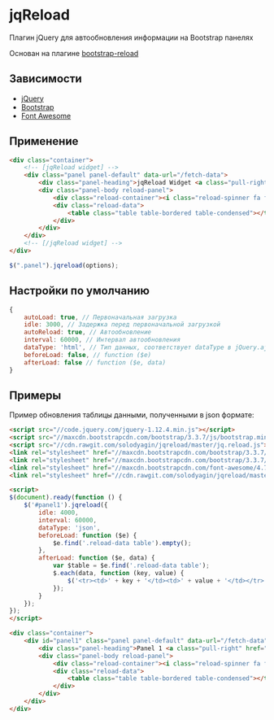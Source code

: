 # jqReload
Плагин jQuery для автообновления информации на Bootstrap панелях

Основан на плагине [bootstrap-reload](https://github.com/saschavv/bootstrap-reload)

## Зависимости
* [jQuery](https://github.com/jquery/jquery)
* [Bootstrap](https://github.com/twbs/bootstrap)
* [Font Awesome](https://github.com/FortAwesome/Font-Awesome)

## Применение
```html
<div class="container">
	<!-- [jqReload widget] -->
	<div class="panel panel-default" data-url="/fetch-data">
		<div class="panel-heading">jqReload Widget <a class="pull-right" href="javascript:;"><span class="reload-button fa fa-refresh"></span></a></div>
		<div class="panel-body reload-panel">
			<div class="reload-container"><i class="reload-spinner fa fa-spinner fa-spin fa-5x"></i></div>
			<div class="reload-data">
				<table class="table table-bordered table-condensed"></table>
			</div>
		</div>
	</div>
	<!-- [/jqReload widget] -->
</div>
```
```javascript
$(".panel").jqreload(options);

```

## Настройки по умолчанию
```javascript
{
	autoLoad: true, // Первоначальная загрузка
	idle: 3000, // Задержка перед первоначальной загрузкой	
	autoReload: true, // Автообновление
	interval: 60000, // Интервал автообновления
	dataType: 'html', // Тип данных, соответствует dataType в jQuery.ajax()
	beforeLoad: false, // function ($e)
	afterLoad: false // function ($e, data)
}
```

## Примеры
Пример обновления таблицы данными, полученными в json формате:

```html
<script src="//code.jquery.com/jquery-1.12.4.min.js"></script>
<script src="//maxcdn.bootstrapcdn.com/bootstrap/3.3.7/js/bootstrap.min.js"></script>
<script src="//cdn.rawgit.com/solodyagin/jqreload/master/jq.reload.js"></script>
<link rel="stylesheet" href="//maxcdn.bootstrapcdn.com/bootstrap/3.3.7/css/bootstrap.min.css">
<link rel="stylesheet" href="//maxcdn.bootstrapcdn.com/bootstrap/3.3.7/css/bootstrap-theme.min.css">
<link rel="stylesheet" href="//maxcdn.bootstrapcdn.com/font-awesome/4.7.0/css/font-awesome.min.css">
<link rel="stylesheet" href="//cdn.rawgit.com/solodyagin/jqreload/master/jq.reload.css">

<script>
$(document).ready(function () {
	$('#panel1').jqreload({
		idle: 4000,
		interval: 60000,
		dataType: 'json',
		beforeLoad: function ($e) {
			$e.find('.reload-data table').empty();
		},
		afterLoad: function ($e, data) {
			var $table = $e.find('.reload-data table');
			$.each(data, function (key, value) {
				$('<tr><td>' + key + '</td><td>' + value + '</td></tr>').appendTo($table);
			});
		}
	});
});
</script>

<div class="container">
	<div id="panel1" class="panel panel-default" data-url="/fetch-data">
		<div class="panel-heading">Panel 1 <a class="pull-right" href="javascript:;"><span class="reload-button fa fa-refresh"></span></a></div>
		<div class="panel-body reload-panel">
			<div class="reload-container"><i class="reload-spinner fa fa-spinner fa-spin fa-5x"></i></div>
			<div class="reload-data">
				<table class="table table-bordered table-condensed"></table>
			</div>
		</div>
	</div>
</div>
```
